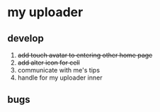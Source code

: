 # my uploader
## develop
1. ~~add touch avatar to entering other home page~~
2. ~~add alter icon for cell~~
3. communicate with me's tips
4. handle for my uploader inner

## bugs

